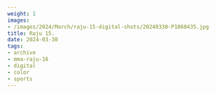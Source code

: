 ```yaml
---
weight: 1
images:
- /images/2024/March/raju-15-digital-shots/20240330-P1060435.jpg
title: Raju 15.
date: 2024-03-30
tags:
- archive
- mma-raju-16
- digital
- color
- sports
---
```

